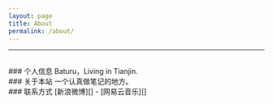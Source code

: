 ```yaml
---
layout: page
title: About
permalink: /about/
---
```


***
<br/>
### 个人信息
Baturu，Living in Tianjin.

<br/>
### 关于本站
一个认真做笔记的地方。

<br/>
### 联系方式
[新浪微博][] - [网易云音乐][]


[新浪微博]: https://weibo.com/GhostPioneer
[网易云音乐]: https://music.163.com/#/user/home?id=60625289

[Jcseg@github]: https://github.com/lionsoul2014/jcseg
[Jcseg@osc]: http://git.oschina.net/lionsoul/jcseg
[ip2region@github]: https://github.com/lionsoul2014/ip2region
[ip2region@osc]: http://git.oschina.net/lionsoul/ip2region
